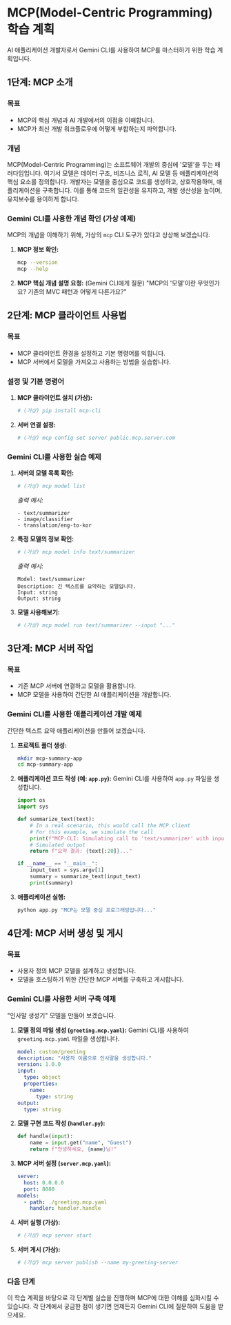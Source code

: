 # MCP(Model-Centric Programming) 학습 계획

AI 애플리케이션 개발자로서 Gemini CLI를 사용하여 MCP를 마스터하기 위한 학습 계획입니다.

## 1단계: MCP 소개

### 목표
*   MCP의 핵심 개념과 AI 개발에서의 이점을 이해합니다.
*   MCP가 최신 개발 워크플로우에 어떻게 부합하는지 파악합니다.

### 개념
MCP(Model-Centric Programming)는 소프트웨어 개발의 중심에 '모델'을 두는 패러다임입니다. 여기서 모델은 데이터 구조, 비즈니스 로직, AI 모델 등 애플리케이션의 핵심 요소를 정의합니다. 개발자는 모델을 중심으로 코드를 생성하고, 상호작용하며, 애플리케이션을 구축합니다. 이를 통해 코드의 일관성을 유지하고, 개발 생산성을 높이며, 유지보수를 용이하게 합니다.

### Gemini CLI를 사용한 개념 확인 (가상 예제)
MCP의 개념을 이해하기 위해, 가상의 `mcp` CLI 도구가 있다고 상상해 보겠습니다.

1.  **MCP 정보 확인:**
    ```bash
    mcp --version
    mcp --help
    ```

2.  **MCP 핵심 개념 설명 요청:**
    (Gemini CLI에게 질문)
    "MCP의 '모델'이란 무엇인가요? 기존의 MVC 패턴과 어떻게 다른가요?"

## 2단계: MCP 클라이언트 사용법

### 목표
*   MCP 클라이언트 환경을 설정하고 기본 명령어를 익힙니다.
*   MCP 서버에서 모델을 가져오고 사용하는 방법을 실습합니다.

### 설정 및 기본 명령어
1.  **MCP 클라이언트 설치 (가상):**
    ```bash
    # (가상) pip install mcp-cli
    ```

2.  **서버 연결 설정:**
    ```bash
    # (가상) mcp config set server public.mcp.server.com
    ```

### Gemini CLI를 사용한 실습 예제
1.  **서버의 모델 목록 확인:**
    ```bash
    # (가상) mcp model list
    ```
    *출력 예시:*
    ```
    - text/summarizer
    - image/classifier
    - translation/eng-to-kor
    ```

2.  **특정 모델의 정보 확인:**
    ```bash
    # (가상) mcp model info text/summarizer
    ```
    *출력 예시:*
    ```
    Model: text/summarizer
    Description: 긴 텍스트를 요약하는 모델입니다.
    Input: string
    Output: string
    ```

3.  **모델 사용해보기:**
    ```bash
    # (가상) mcp model run text/summarizer --input "..."
    ```

## 3단계: MCP 서버 작업

### 목표
*   기존 MCP 서버에 연결하고 모델을 활용합니다.
*   MCP 모델을 사용하여 간단한 AI 애플리케이션을 개발합니다.

### Gemini CLI를 사용한 애플리케이션 개발 예제
간단한 텍스트 요약 애플리케이션을 만들어 보겠습니다.

1.  **프로젝트 폴더 생성:**
    ```bash
    mkdir mcp-summary-app
    cd mcp-summary-app
    ```

2.  **애플리케이션 코드 작성 (예: `app.py`):**
    Gemini CLI를 사용하여 `app.py` 파일을 생성합니다.
    ```python
    import os
    import sys

    def summarize_text(text):
        # In a real scenario, this would call the MCP client
        # For this example, we simulate the call
        print(f"MCP-CLI: Simulating call to 'text/summarizer' with input: {text}")
        # Simulated output
        return f"요약 결과: {text[:20]}..."

    if __name__ == "__main__":
        input_text = sys.argv[1]
        summary = summarize_text(input_text)
        print(summary)
    ```

3.  **애플리케이션 실행:**
    ```bash
    python app.py "MCP는 모델 중심 프로그래밍입니다..."
    ```

## 4단계: MCP 서버 생성 및 게시

### 목표
*   사용자 정의 MCP 모델을 설계하고 생성합니다.
*   모델을 호스팅하기 위한 간단한 MCP 서버를 구축하고 게시합니다.

### Gemini CLI를 사용한 서버 구축 예제
"인사말 생성기" 모델을 만들어 보겠습니다.

1.  **모델 정의 파일 생성 (`greeting.mcp.yaml`):**
    Gemini CLI를 사용하여 `greeting.mcp.yaml` 파일을 생성합니다.
    ```yaml
    model: custom/greeting
    description: "사용자 이름으로 인사말을 생성합니다."
    version: 1.0.0
    input:
      type: object
      properties:
        name:
          type: string
    output:
      type: string
    ```

2.  **모델 구현 코드 작성 (`handler.py`):**
    ```python
    def handle(input):
        name = input.get("name", "Guest")
        return f"안녕하세요, {name}님!"
    ```

3.  **MCP 서버 설정 (`server.mcp.yaml`):**
    ```yaml
    server:
      host: 0.0.0.0
      port: 8080
    models:
      - path: ./greeting.mcp.yaml
        handler: handler.handle
    ```

4.  **서버 실행 (가상):**
    ```bash
    # (가상) mcp server start
    ```

5.  **서버 게시 (가상):**
    ```bash
    # (가상) mcp server publish --name my-greeting-server
    ```

### 다음 단계
이 학습 계획을 바탕으로 각 단계별 실습을 진행하며 MCP에 대한 이해를 심화시킬 수 있습니다. 각 단계에서 궁금한 점이 생기면 언제든지 Gemini CLI에 질문하여 도움을 받으세요.